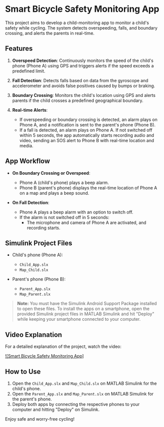 # Smart Bicycle Safety Monitoring App

This project aims to develop a child-monitoring app to monitor a child's safety while cycling. The system detects overspeeding, falls, and boundary crossing, and alerts the parents in real-time.

## Features

1. **Overspeed Detection**: Continuously monitors the speed of the child's phone (Phone A) using GPS and triggers alerts if the speed exceeds a predefined limit.
   
2. **Fall Detection**: Detects falls based on data from the gyroscope and accelerometer and avoids false positives caused by bumps or braking.

3. **Boundary Crossing**: Monitors the child's location using GPS and alerts parents if the child crosses a predefined geographical boundary.

4. **Real-time Alerts**: 
   - If overspeeding or boundary crossing is detected, an alarm plays on Phone A, and a notification is sent to the parent's phone (Phone B).
   - If a fall is detected, an alarm plays on Phone A. If not switched off within 5 seconds, the app automatically starts recording audio and video, sending an SOS alert to Phone B with real-time location and media.

## App Workflow

- **On Boundary Crossing or Overspeed**:
  - Phone A (child's phone) plays a beep alarm.
  - Phone B (parent's phone) displays the real-time location of Phone A on a map and plays a beep sound.

- **On Fall Detection**:
  - Phone A plays a beep alarm with an option to switch off.
  - If the alarm is not switched off in 5 seconds:
    - The microphone and camera of Phone A are activated, and recording starts.

## Simulink Project Files

- Child's phone (Phone A):
  - `Child_App.slx`
  - `Map_Child.slx`
  
- Parent's phone (Phone B):
  - `Parent_App.slx`
  - `Map_Parent.slx`

> **Note:** You must have the Simulink Android Support Package installed to open these files. To install the apps on a smartphone, open the provided Simulink project files in MATLAB Simulink and hit "Deploy" while keeping your smartphone connected to your computer.

## Video Explanation

For a detailed explanation of the project, watch the video:

[![Smart Bicycle Safety Monitoring App]](https://www.youtube.com/watch?v=cZvXqqwKNAc)

## How to Use

1. Open the `Child_App.slx` and `Map_Child.slx` on MATLAB Simulink for the child's phone.
2. Open the `Parent_App.slx` and `Map_Parent.slx` on MATLAB Simulink for the parent's phone.
3. Deploy both apps by connecting the respective phones to your computer and hitting "Deploy" on Simulink.

Enjoy safe and worry-free cycling!


